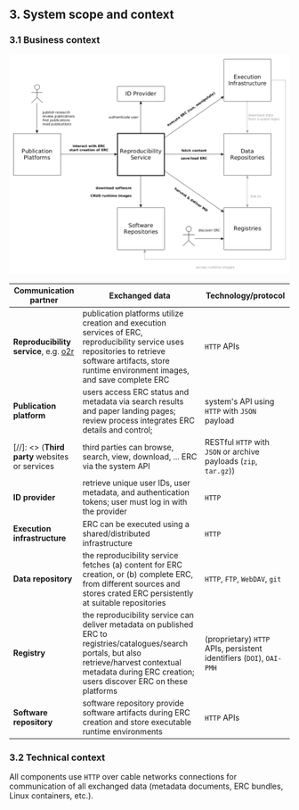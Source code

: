 ## 3. System scope and context

### 3.1 Business context

[![business context](img/3.1-business-context.png)](img/3.1-business-context.png)

<!-- Specification of *all* communication partners (users, IT-systems, ...) with explanations of domain specific inputs and outputs or interfaces. Optionally you can add domain specific formats or communication protocols. -->

Communication partner | Exchanged data | Technology/protocol
--------------------- | ------ | -------
**Reproducibility service**, e.g. [o2r](http://o2r.info/results) | publication platforms utilize creation and execution services of ERC, reproducibility service uses repositories to retrieve software artifacts, store runtime environment images, and save complete ERC | `HTTP` APIs |
**Publication platform** | users access ERC status and metadata via search results and paper landing pages; review process integrates ERC details and control; | system's API using `HTTP` with `JSON` payload
[//]: <> (**Third party** websites or services | third parties can browse, search, view, download, ... ERC via the system API | RESTful `HTTP` with `JSON` or archive payloads (`zip`, `tar.gz`))
**ID provider** | retrieve unique user IDs, user metadata, and authentication tokens; user must log in with the provider | `HTTP`
**Execution infrastructure** | ERC can be executed using a shared/distributed infrastructure | `HTTP`
**Data repository** | the reproducibility service fetches (a) content for ERC creation, or (b) complete ERC, from different sources and stores crated ERC persistently at suitable repositories | `HTTP`, `FTP`, `WebDAV`, `git`
**Registry** | the reproducibility service can deliver metadata on published ERC to registries/catalogues/search portals, but also retrieve/harvest contextual metadata during ERC creation; users discover ERC on these platforms | (proprietary) `HTTP` APIs, persistent identifiers (`DOI`), `OAI-PMH`
**Software repository** | software repository provide software artifacts during ERC creation and store executable runtime environments | `HTTP` APIs

<!-- **&lt;optionally: Explanation of external domain interfaces&gt;** -->

### 3.2 Technical context

All components use `HTTP` over cable networks connections for communication of all exchanged data (metadata documents, ERC bundles, Linux containers, etc.).